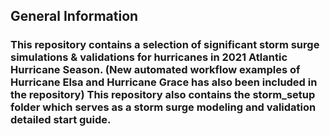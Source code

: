 ## General Information
### This repository contains a selection of significant storm surge simulations & validations for hurricanes in 2021 Atlantic Hurricane Season. (New automated workflow examples of Hurricane Elsa and Hurricane Grace has also been included in the repository) This repository also contains the storm_setup folder which serves as a storm surge modeling and validation detailed start guide.



